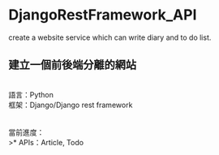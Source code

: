 # DjangoRestFramework_API
create a website service which can write diary and to do list.

建立一個前後端分離的網站<br>
------
<br>
語言：Python<br>
框架：Django/Django rest framework<br>
<br>
<br>
當前進度：<br>
>* APIs：Article, Todo<br>
